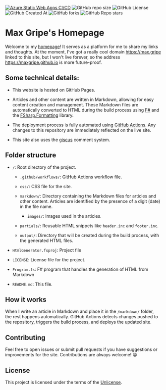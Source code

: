 
[![Azure Static Web Apps CI/CD](https://github.com/MaxGripe/maxgripe.github.io/actions/workflows/main.yml/badge.svg)](https://github.com/MaxGripe/maxgripe.github.io/actions/workflows/main.yml)
![GitHub repo size](https://img.shields.io/github/repo-size/MaxGripe/maxgripe.github.io)
![GitHub License](https://img.shields.io/github/license/MaxGripe/maxgripe.github.io)
![GitHub Created At](https://img.shields.io/github/created-at/MaxGripe/maxgripe.github.io)
![GitHub forks](https://img.shields.io/github/forks/MaxGripe/maxgripe.github.io)
![GitHub Repo stars](https://img.shields.io/github/stars/MaxGripe/maxgripe.github.io)

# Max Gripe's Homepage
Welcome to my [homepage](https://maxgripe.github.io/)! It serves as a platform for me to share my links and thoughts. At the moment, I've got a really cool domain https://max.gripe linked to this site, but I won't live forever, so the address https://maxgripe.github.io is more future-proof.

## Some technical details:

- This website is hosted on GitHub Pages. 

- Articles and other content are written in Markdown, allowing for easy content creation and management. These Markdown files are automatically converted to HTML during the build process using [F#](https://fsharp.org/) and the [FSharp.Formatting](https://fsprojects.github.io/FSharp.Formatting/) library.

- The deployment process is fully automated using [GitHub Actions](https://github.com/features/actions). Any changes to this repository are immediately reflected on the live site.

- This site also uses the [giscus](https://giscus.app/) comment system.

## Folder structure

- `/`: Root directory of the project.

  - `.github/workflows/`: GitHub Actions workflow file.

  - `css/`: CSS file for the site.
  - `markdown/`: Directory containing the Markdown files for articles and other content. Articles are identified by the presence of a digit (date) in the file name.
    - `images/`:  Images used in the articles.
  - `partials/`: Reusable HTML snippets like `header.inc` and `footer.inc`.
  - `output/`: Directory that will be created during the build process, with the generated HTML files.
- `HtmlGenerator.fsproj`: Project file

- `LICENSE`: License file for the project.  

- `Program.fs`: F# program that handles the generation of HTML from Markdown 

- `README.md`: This file.



## How it works

When I write an article in Markdown and place it in the `/markdown/` folder, the rest happens automatically. GitHub Actions detects changes pushed to the repository, triggers the build process, and deploys the updated site.

## Contributing

Feel free to open issues or submit pull requests if you have suggestions or improvements for the site. Contributions are always welcome! 😁

## License

This project is licensed under the terms of the [Unlicense](https://en.wikipedia.org/wiki/Unlicense).


